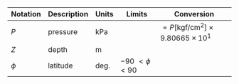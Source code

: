 Notation | Description | Units | Limits | Conversion
--- | --- | --- | --- | ---
$P$    | pressure | $\text{kPa}$  | | $=P \left[ \text{kgf/cm}^{2} \right] \times 9.80665 \times 10^{1}$
$Z$    | depth    | $\text{m}$
$\phi$ | latitude | $\text{deg.}$ | $-90\ < \phi < 90$
